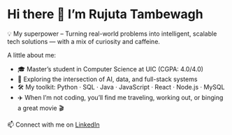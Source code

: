 # Hi there 👋 I’m Rujuta Tambewagh

💡 My superpower – Turning real-world problems into intelligent, scalable tech solutions — with a mix of curiosity and caffeine.

A little about me:
- 🎓 Master’s student in Computer Science at UIC (CGPA: 4.0/4.0)
- 🧠 Exploring the intersection of AI, data, and full-stack systems
- 🛠️ My toolkit: Python · SQL · Java · JavaScript · React · Node.js · MySQL 
- ✈️ When I’m not coding, you’ll find me traveling, working out, or binging a great movie 🎬

📫 Connect with me on [LinkedIn](https://linkedin.com/in/rujuta-tambewagh)
